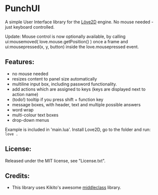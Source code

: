 PunchUI
=======

A simple User Interface library for the [Löve2D](http://love2d.org/) engine. No mouse needed - just keyboard controlled.

Update: Mouse control is now optionally available, by calling ui:mousemoved( love.mouse.getPosition() ) once a frame and ui:mousepressed(x, y, button) inside the love.mousepressed event.

Features:
---------
  - no mouse needed
  - resizes content to panel size automatically
  - multiline input box, including password functionality.
  - add actions which are assigned to keys (keys are displayed next to action name)
  - (todo!) tooltip if you press shift + function key
  - message boxes, with header, text and multiple possible answers
  - word wrap
  - multi-colour text boxes
  - drop-down menus
  
Example is included in 'main.lua'. Install Love2D, go to the folder and run:
```love .```

License:
---------
Released under the MIT license, see "License.txt".

Credits:
---------

  - This library uses Kikito's awesome [middleclass](https://github.com/kikito/middleclass) library.
